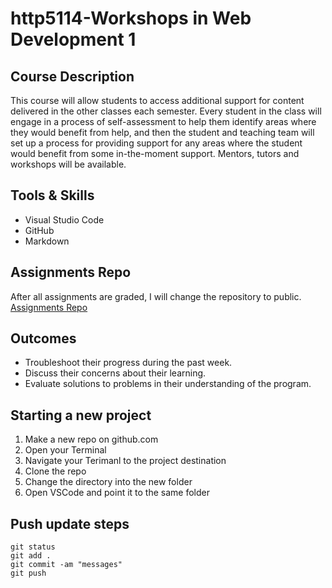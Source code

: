 # http5114-Workshops in Web Development 1

## Course Description
This course will allow students to access additional support for content delivered in the other classes each semester. Every student in the class will engage in a process of self-assessment to help them identify areas where they would benefit from help, and then the student and teaching team will set up a process for providing support for any areas where the student would benefit from some in-the-moment support. Mentors, tutors and workshops will be available.

## Tools & Skills
- Visual Studio Code
- GitHub
- Markdown

## Assignments Repo
After all assignments are graded, I will change the repository to public.  
[Assignments Repo](https://github.com/kexinsun82/humber-assignments.git)

## Outcomes
- Troubleshoot their progress during the past week.
- Discuss their concerns about their learning.
- Evaluate solutions to problems in their understanding of the program.

## Starting a new project

1. Make a new repo on github.com
2. Open your Terminal
3. Navigate your Terimanl to the project destination
4. Clone the repo
5. Change the directory into the new folder
6. Open VSCode and point it to the same folder

## Push update steps

```
git status
git add .
git commit -am "messages"
git push
```
